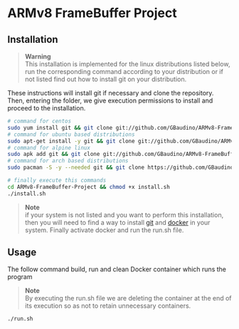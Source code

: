 # ARMv8 FrameBuffer Project

## Installation

> **Warning**  
> This installation is implemented for the linux distributions listed below, run the corresponding command according to your distribution or if not listed find out how to install git on your distribution.

These instructions will install git if necessary and clone the repository. Then, entering the folder, we give execution permissions to install and proceed to the installation.

```bash
# command for centos
sudo yum install git && git clone git://github.com/GBaudino/ARMv8-FrameBuffer-Project
# command for ubuntu based distributions
sudo apt-get install -y git && git clone git://github.com/GBaudino/ARMv8-FrameBuffer-Project
# command for alpine linux
sudo apk add git && git clone git://github.com/GBaudino/ARMv8-FrameBuffer-Project
# command for arch based distributions
sudo pacman -S -y --needed git && git clone https://github.com/GBaudino/ARMv8-FrameBuffer-Project

# finally execute this commands
cd ARMv8-FrameBuffer-Project && chmod +x install.sh
./install.sh
```

> **Note**  
> if your system is not listed and you want to perform this installation, then you will need to find a way to install [git](https://git-scm.com/downloads) and [docker](https://docs.docker.com/engine/install/) in your system. Finally activate docker and run the run.sh file.


## Usage
The follow command build, run and clean Docker container which runs the program

> **Note**  
> By executing the run.sh file we are deleting the container at the end of its execution so as not to retain unnecessary containers.


```
./run.sh
```
